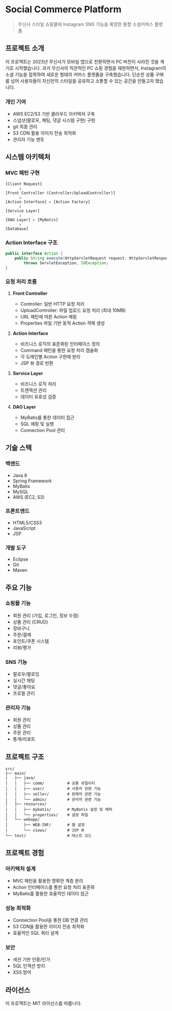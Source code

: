 # Social Commerce Platform

> 무신사 스타일 쇼핑몰에 Instagram SNS 기능을 확장한 통합 소셜커머스 플랫폼

## 프로젝트 소개

이 프로젝트는 2023년 무신사가 모바일 앱으로 전환하면서 PC 버전이 사라진 것을 계기로 시작했습니다. 과거 무신사의 직관적인 PC 쇼핑 경험을 재현하면서, Instagram의 소셜 기능을 접목하여 새로운 형태의 커머스 플랫폼을 구축했습니다. 단순한 상품 구매를 넘어 사용자들이 자신만의 스타일을 공유하고 소통할 수 있는 공간을 만들고자 했습니다.

### 개인 기여
- AWS EC2/S3 기반 클라우드 아키텍처 구축
- 스냅샷(팔로우, 채팅, 댓글 시스템 구현) 구현
- git 최종 관리 
- S3 CDN 활용 이미지 전송 최적화
- 관리자 기능 멘토

## 시스템 아키텍처

### MVC 패턴 구현
```
[Client Request]
      ↓
[Front Controller (Controller/UploadController)]
      ↓
[Action Interface] ← [Action Factory]
      ↓
[Service Layer]
      ↓
[DAO Layer] ← [MyBatis]
      ↓
[Database]
```

### Action Interface 구조
```java
public interface Action {
    public String execute(HttpServletRequest request, HttpServletResponse response) 
        throws ServletException, IOException;
}
```

### 요청 처리 흐름
1. **Front Controller**
   - Controller: 일반 HTTP 요청 처리
   - UploadController: 파일 업로드 요청 처리 (최대 10MB)
   - URL 패턴에 따른 Action 매핑
   - Properties 파일 기반 동적 Action 객체 생성

2. **Action Interface**
   - 비즈니스 로직의 표준화된 인터페이스 정의
   - Command 패턴을 통한 요청 처리 캡슐화
   - 각 도메인별 Action 구현체 분리
   - JSP 뷰 경로 반환

3. **Service Layer**
   - 비즈니스 로직 처리
   - 트랜잭션 관리
   - 데이터 유효성 검증

4. **DAO Layer**
   - MyBatis를 통한 데이터 접근
   - SQL 매핑 및 실행
   - Connection Pool 관리

## 기술 스택

### 백엔드
- Java 8
- Spring Framework
- MyBatis
- MySQL
- AWS (EC2, S3)

### 프론트엔드
- HTML5/CSS3
- JavaScript
- JSP

### 개발 도구
- Eclipse
- Git
- Maven

## 주요 기능

### 쇼핑몰 기능
- 회원 관리 (가입, 로그인, 정보 수정)
- 상품 관리 (CRUD)
- 장바구니
- 주문/결제
- 포인트/쿠폰 시스템
- 리뷰/평가

### SNS 기능
- 팔로우/팔로잉
- 실시간 채팅
- 댓글/좋아요
- 프로필 관리

### 관리자 기능
- 회원 관리
- 상품 관리
- 주문 관리
- 통계/리포트

## 프로젝트 구조
```
src/
├── main/
│   ├── java/
│   │   ├── comm/          # 공통 유틸리티
│   │   ├── user/          # 사용자 관련 기능
│   │   ├── seller/        # 판매자 관련 기능
│   │   └── admin/         # 관리자 관련 기능
│   ├── resources/
│   │   ├── mybatis/       # MyBatis 설정 및 매퍼
│   │   └── properties/    # 설정 파일
│   └── webapp/
│       ├── WEB-INF/       # 웹 설정
│       └── views/         # JSP 뷰
└── test/                  # 테스트 코드
```

## 프로젝트 경험

### 아키텍처 설계
- MVC 패턴을 활용한 명확한 계층 분리
- Action 인터페이스를 통한 요청 처리 표준화
- MyBatis를 활용한 효율적인 데이터 접근

### 성능 최적화
- Connection Pool을 통한 DB 연결 관리
- S3 CDN을 활용한 이미지 전송 최적화
- 효율적인 SQL 쿼리 설계

### 보안
- 세션 기반 인증/인가
- SQL 인젝션 방지
- XSS 방어

## 라이선스
이 프로젝트는 MIT 라이선스를 따릅니다.
